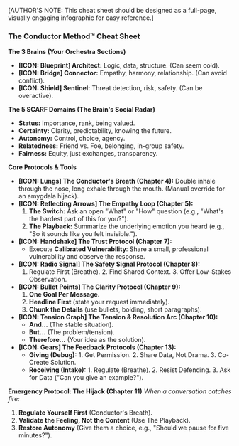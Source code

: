 [AUTHOR'S NOTE: This cheat sheet should be designed as a full-page, visually engaging infographic for easy reference.]

### **The Conductor Method™ Cheat Sheet**

**The 3 Brains (Your Orchestra Sections)**
*   **[ICON: Blueprint] Architect:** Logic, data, structure. (Can seem cold).
*   **[ICON: Bridge] Connector:** Empathy, harmony, relationship. (Can avoid conflict).
*   **[ICON: Shield] Sentinel:** Threat detection, risk, safety. (Can be overactive).

**The 5 SCARF Domains (The Brain's Social Radar)**
*   **Status:** Importance, rank, being valued.
*   **Certainty:** Clarity, predictability, knowing the future.
*   **Autonomy:** Control, choice, agency.
*   **Relatedness:** Friend vs. Foe, belonging, in-group safety.
*   **Fairness:** Equity, just exchanges, transparency.

**Core Protocols & Tools**
*   **[ICON: Lungs] The Conductor's Breath (Chapter 4):** Double inhale through the nose, long exhale through the mouth. (Manual override for an amygdala hijack).
*   **[ICON: Reflecting Arrows] The Empathy Loop (Chapter 5):**
    1.  **The Switch:** Ask an open "What" or "How" question (e.g., "What's the hardest part of this for you?").
    2.  **The Playback:** Summarize the underlying emotion you heard (e.g., "So it sounds like you felt invisible.").
*   **[ICON: Handshake] The Trust Protocol (Chapter 7):**
    *   Execute **Calibrated Vulnerability**: Share a small, professional vulnerability and observe the response.
*   **[ICON: Radio Signal] The Safety Signal Protocol (Chapter 8):**
    1. Regulate First (Breathe). 2. Find Shared Context. 3. Offer Low-Stakes Observation.
*   **[ICON: Bullet Points] The Clarity Protocol (Chapter 9):**
    1.  **One Goal Per Message.**
    2.  **Headline First** (state your request immediately).
    3.  **Chunk the Details** (use bullets, bolding, short paragraphs).
*   **[ICON: Tension Graph] The Tension & Resolution Arc (Chapter 10):**
    *   **And...** (The stable situation).
    *   **But...** (The problem/tension).
    *   **Therefore...** (Your idea as the solution).
*   **[ICON: Gears] The Feedback Protocols (Chapter 13):**
    *   **Giving (Debug):** 1. Get Permission. 2. Share Data, Not Drama. 3. Co-Create Solution.
    *   **Receiving (Intake):** 1. Regulate (Breathe). 2. Resist Defending. 3. Ask for Data ("Can you give an example?").

**Emergency Protocol: The Hijack (Chapter 11)**
*When a conversation catches fire:*
1.  **Regulate Yourself First** (Conductor's Breath).
2.  **Validate the Feeling, Not the Content** (Use The Playback).
3.  **Restore Autonomy** (Give them a choice, e.g., "Should we pause for five minutes?").
      